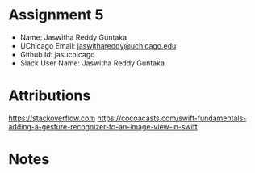 # Assignment 5

- Name: Jaswitha Reddy Guntaka
- UChicago Email: jaswithareddy@uchicago.edu
- Github Id: jasuchicago
- Slack User Name: Jaswitha Reddy Guntaka

# Attributions

https://stackoverflow.com
https://cocoacasts.com/swift-fundamentals-adding-a-gesture-recognizer-to-an-image-view-in-swift


# Notes
